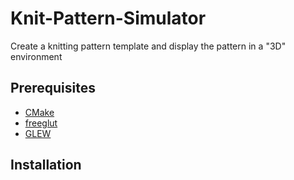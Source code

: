 # Knit-Pattern-Simulator
Create a knitting pattern template and display the pattern in a "3D" environment

## Prerequisites
* [CMake](https://cmake.org/download/)
* [freeglut](https://freeglut.sourceforge.net/index.php#download)
* [GLEW](https://glew.sourceforge.net/index.html)

## Installation 

